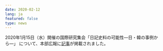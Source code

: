 ```yaml
---
date: 2020-02-12
lang: ja
featured: false
type: news
---
```

2020年1月15日（水）開催の国際研究集会「日記史料の可能性―日・韓の事例から―」 について、本部広報に<a href="https://www.u-tokyo.ac.jp/focus/ja/articles/z0206_00009.html" target="_blank">記事</a>が掲載されました。
